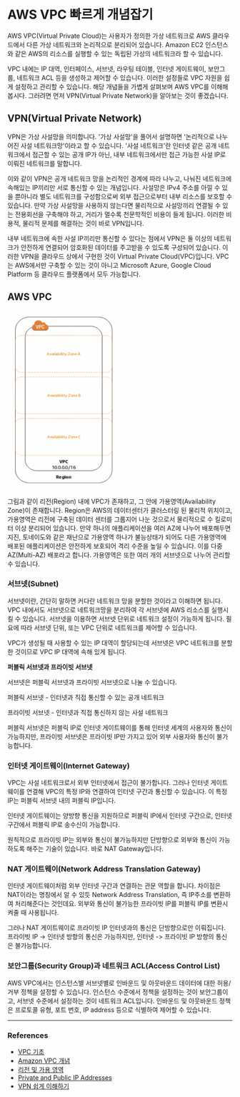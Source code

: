 # AWS VPC 빠르게 개념잡기

AWS VPC(Virtual Private Cloud)는 사용자가 정의한 가상 네트워크로 AWS 클라우드에서 다른 가상 네트워크와 논리적으로 분리되어 있습니다. Amazon EC2 인스턴스와 같은 AWS의 리소스를 실행할 수 있는 독립된 가상의 네트워크라 할 수 있습니다.

VPC 내에는 IP 대역, 인터페이스, 서브넷, 라우팅 테이블, 인터넷 게이트웨이, 보안그룹, 네트워크 ACL 등을 생성하고 제어할 수 있습니다. 이러한 설정들로 VPC 자원을 쉽게 설정하고 관리할 수 있습니다. 해당 개념들을 가볍게 살펴보며 AWS VPC를 이해해 봅시다. 그러려면 먼저 VPN(Virtual Private Network)을 알아보는 것이 좋겠습니다.

## VPN(Virtual Private Network)

VPN은 가상 사설망을 의미합니다. '가상 사설망'을 풀어서 설명하면 '논리적으로 나누어진 사설 네트워크망'이라고 할 수 있습니다. '사설 네트워크'란 인터넷 같은 공개 네트워크에서 접근할 수 있는 공개 IP가 아닌, 내부 네트워크에서만 접근 가능한 사설 IP로 이뤄진 네트워크를 말합니다.

이와 같이 VPN은 공개 네트워크 망을 논리적인 경계에 따라 나누고, 나눠진 네트워크에 속해있는 IP끼리만 서로 통신할 수 있는 개념입니다. 사설망은 IPv4 주소를 아낄 수 있을 뿐아니라 별도 네트워크를 구성함으로써 외부 접근으로부터 내부 리소스를 보호할 수 있습니다. 만약 가상 사설망을 사용하지 않는다면 물리적으로 사설망끼리 연결될 수 있는 전용회선을 구축해야 하고, 거리가 멀수록 천문학적인 비용이 들게 됩니다. 이러한 비용적, 물리적 문제를 해결하는 것이 바로 VPN입니다.

내부 네트워크에 속한 사설 IP끼리만 통신할 수 있다는 점에서 VPN은 둘 이상의 네트워크가 안전하게 연결되어 암호화된 데이터를 주고받을 수 있도록 구성되어 있습니다. 이러한 VPN을 클라우드 상에서 구현한 것이 Virtual Private Cloud(VPC)입니다. VPC는 AWS에서만 구축할 수 있는 것이 아니고 Microsoft Azure, Google Cloud Platform 등 클라우드 플랫폼에서 모두 가능합니다.

## AWS VPC

<img src="./img/img_1.png" width="250" height="400" />

그림과 같이 리전(Region) 내에 VPC가 존재하고, 그 안에 가용영역(Availability Zone)이 존재합니다. Region은 AWS의 데이터센터가 클러스터링 된 물리적 위치이고, 가용영역은 리전에 구축된 데이터 센터를 그룹지어 나눈 것으로서 물리적으로 수 킬로미터 이상 분리되어 있습니다. 만약 하나의 애플리케이션을 여러 AZ에 나누어 배포해두면 지진, 토네이도와 같은 재난으로 가용영역 하나가 불능상태가 되어도 다른 가용영역에 배포된 애플리케이션은 안전하게 보호되어 격리 수준을 높일 수 있습니다. 이를 다중 AZ(Multi-AZ) 배포라고 합니다. 가용영역은 또한 여러 개의 서브넷으로 나누어 관리할 수 있습니다.

### 서브넷(Subnet)

서브넷이란, 간단히 말하면 커다란 네트워크 망을 분할한 것이라고 이해하면 됩니다. VPC 내에서도 서브넷으로 네트워크망을 분리하여 각 서브넷에 AWS 리소스를 실행시킬 수 있습니다. 서브넷을 이용하면 서브넷 단위로 네트워크 설정이 가능하게 됩니다. 필요에 따라 서브넷 단위, 또는 VPC 단위로 네트워크를 제어할 수 있습니다.

VPC가 생성될 때 사용할 수 있는 IP 대역이 할당되는데 서브넷은 VPC 네트워크를 분할한 것이므로 VPC IP 대역에 속해 있게 됩니다.

**퍼블릭 서브넷과 프라이빗 서브넷**

서브넷은 퍼블릭 서브넷과 프라이빗 서브넷으로 나눌 수 있습니다.

퍼블릭 서브넷 - 인터넷과 직접 통신할 수 있는 공개 네트워크

프라이빗 서브넷 - 인터넷과 직접 통신하지 않는 사설 네트워크

퍼블릭 서브넷은 퍼블릭 IP로 인터넷 게이트웨이를 통해 인터넷 세계의 사용자와 통신이 가능하지만, 프라이빗 서브넷은 프라이빗 IP만 가지고 있어 외부 사용자와 통신이 불가능합니다.

### 인터넷 게이트웨이(Internet Gateway)

VPC는 사설 네트워크로서 외부 인터넷에서 접근이 불가합니다. 그러나 인터넷 게이트웨이를 연결해 VPC의 특정 IP와 연결하여 인터넷 구간과 통신할 수 있습니다. 이 특정 IP는 퍼블릭 서브넷 내의 퍼블릭 IP입니다.

인터넷 게이트웨이는 양방향 통신을 지원하므로 퍼블릭 IP에서 인터넷 구간으로, 인터넷 구간에서 퍼블릭 IP로 송수신이 가능합니다.

원칙적으로 프라이빗 IP는 외부와 통신이 불가능하지만 단방향으로 외부와 통신이 가능하도록 해주는 기술이 있습니다. 바로 NAT Gateway입니다.

### NAT 게이트웨이(Network Address Translation Gateway)

인터넷 게이트웨이처럼 외부 인터넷 구간과 연결하는 관문 역할을 합니다. 차이점은 NAT이라는 명칭에서 알 수 있듯 Network Address Translation, 즉 IP주소를 변환하여 처리해준다는 것인데요. 외부와 통신이 불가능한 프라이빗 IP를 퍼블릭 IP를 변환시켜줄 때 사용됩니다.

그러나 NAT 게이트웨이로 프라이빗 IP 인터넷과의 통신은 단방향으로만 이뤄집니다. 프라이빗 IP -> 인터넷 방향의 통신은 가능하지만, 인터넷 -> 프라이빗 IP 방향의 통신은 불가능합니다.

### 보안그룹(Security Group)과 네트워크 ACL(Access Control List)

AWS VPC에서는 인스턴스별 서브넷별로 인바운드 및 아웃바운드 데이터에 대한 허용/거부 정책을 설정할 수 있습니다. 인스턴스 수준에서 정책을 설정하는 것이 보안그룹이고, 서브넷 수준에서 설정하는 것이 네트워크 ACL입니다. 인바운드 및 아웃바운드 정책은 프로토콜 유형, 포트 번호, IP address 등으로 식별하여 제어할 수 있습니다.

---

### References

- [VPC 기초](https://gasidaseo.notion.site/ongja/VPC-922a05b8a79b4654b432d5fd905fcda5)
- [Amazon VPC 개념](https://docs.aws.amazon.com/ko_kr/vpc/latest/userguide/what-is-amazon-vpc.html)
- [리전 및 가용 영역](https://aws.amazon.com/ko/about-aws/global-infrastructure/regions_az/)
- [Private and Public IP Addresses](https://wiki.teltonika-networks.com/wikibase/index.php?title=Private_and_Public_IP_Addresses&mobileaction=toggle_view_mobile)
- [VPN 쉽게 이해하기](https://aws-hyoh.tistory.com/entry/VPN-%EC%89%BD%EA%B2%8C-%EC%9D%B4%ED%95%B4%ED%95%98%EA%B8%B0)
